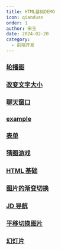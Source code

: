 ```yaml
---
title: HTML基础DEMO
icon: qianduan
order: 1
author: 宋玉
date: 2024-02-20
category:
  - 前端开发
---
```


### [轮播图](https://brain.songxingguo.com/demo/HTMLBasic/CarouselChart.html)

<CarouselChart />

### [改变文字大小](https://brain.songxingguo.com/demo/HTMLBasic/ChangeTextSize.html)

<ChangeTextSize />

### [聊天窗口](https://brain.songxingguo.com/demo/HTMLBasic/ChatWindow.html)

<ChatWindow />

### [example](https://brain.songxingguo.com/demo/HTMLBasic/example.html)

<HTMLExample />

### [表单](https://brain.songxingguo.com/demo/HTMLBasic/From.html)

<From />

### [猜图游戏](https://brain.songxingguo.com/demo/HTMLBasic/GuessingGame.html)

<GuessingGame />

### [HTML 基础](https://brain.songxingguo.com/demo/HTMLBasic/HTMLBasic.html)

<HTMLBasic />

### [图片的渐变切换](https://brain.songxingguo.com/demo/HTMLBasic/ImageGradient.html)

<ImageGradient />

### [JD 导航](https://brain.songxingguo.com/demo/HTMLBasic/JDNav.html)

<JDNav />

### [平移切换图片](https://brain.songxingguo.com/demo/HTMLBasic/PanSwitchImage.html)

<PanSwitchImage />

### [幻灯片](https://brain.songxingguo.com/demo/HTMLBasic/PPT.html)

<PPT />


<script setup>
import CarouselChart from "@components/HTMLBasic/CarouselChart.vue";
import ChangeTextSize from "@components/HTMLBasic/ChangeTextSize.vue";
import ChatWindow from "@components/HTMLBasic/ChatWindow.vue";
import HTMLExample from "@components/HTMLBasic/HTMLExample.vue";
import From from "@components/HTMLBasic/From.vue";
import GuessingGame from "@components/HTMLBasic/GuessingGame.vue";
import HTMLBasic from "@components/HTMLBasic/HTMLBasic.vue";
import ImageGradient from "@components/HTMLBasic/ImageGradient.vue";
import JDNav from "@components/HTMLBasic/JDNav.vue";
import PanSwitchImage from "@components/HTMLBasic/PanSwitchImage.vue";
import PPT from "@components/HTMLBasic/PPT.vue";
</script>